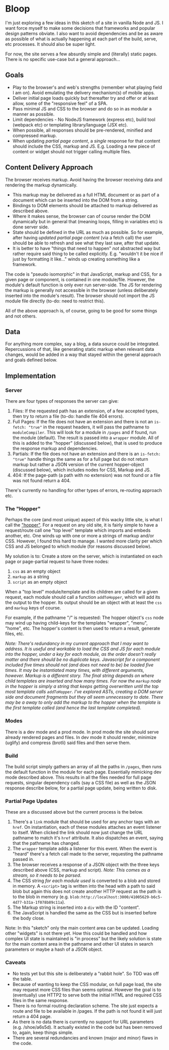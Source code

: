 # Bloop

I'm just exploring a few ideas in this sketch of a site in vanilla Node and JS. I want force myself to make some decisions that frameworks and popular design patterns obviate. I also want to avoid dependencies and be as aware as possible of what is actually happening at each part of the build, serve, etc processes. It should also be super light.

For now, the site serves a few absurdly simple and (literally) static pages. There is no specific use-case but a general approach...

## Goals
* Play to the browser's and web's strengths (remember what playing field I am on). Avoid emulating the delivery mechanism(s) of mobile apps.
* Deliver initial page loads quickly but thereafter try and offer or at least allow, some of the "responsive feel" of a SPA. 
* Pass minimal JS and CSS to the browser and do so in as modular a manner as possible.
* Limit dependencies - No NodeJS framework (express etc), build tool (webpack etc) or templating library/language (JSX etc).
* When possible, all responses should be pre-rendered, minified and compressed markup.
* When updating _partial page content_, a _single_ response for that content should include the CSS, markup and JS. E.g. Loading a new piece of content or widget should not trigger calling multiple files.


## Content Delivery Approach

The browser receives markup. Avoid having the browser receiving data and rendering the markup dynamically.
* This markup may be delivered as a full HTML document or as part of a document which can be inserted into the DOM from a string. 
* Bindings to DOM elements should be attached to markup delivered as described above.
* Where it makes sense, the browser can of course render the DOM dynamically but in general that (meaning loops, filling in variables etc) is done server side.
* State should be defined in the URL as much as possible. So for example, after having _updated partial page content_ (via a fetch call) the user should be able to refresh and see what they last saw, after that update.
* It is better to have "things that need to happen" _not_ abstracted way but rather require said thing to be called explicitly. E.g.  "wouldn't it be nice if just by formatting it like..." winds up creating something like a framework.

The code is "pseudo isomorphic" in that JavaScript, markup and CSS, for a given page or component, is contained in one module/file. However, the module's default function is only ever run server-side. The JS for rendering the markup is generally not accessible in the browser (unless deliberately inserted into the module's result). The browser should not import the JS module file directly (to-do: need to restrict this). 

All of the above approach is, of course, going to be good for some things and not others.


## Data

For anything more complex, say a blog, a data source could be integrated. Repercussions of that, like generating static markup when relevant data changes, would be added in a way that stayed within the general approach and goals defined below.


## Implementation

### Server

There are four types of responses the server can give:
1. Files: If the requested path has an extension, of a few accepted types, then try to return a file (to-do: handle file 404 errors).
2. Full Pages: If the file does not have an extension and there is not an `is-fetch: "true"` in the request headers, it will pass the pathname to `moduleCompiler`. This will look for a module in `/pages` and if found, run the module (default). The result is passed into a `wrapper` module. All of this is added to the "hopper" (discussed below), that is used to produce the response markup and dependencies.
3. Partials: If the file does not have an extension and there is an `is-fetch: "true"` handle things the same as for a full page but do not return markup but rather a JSON version of the current hopper-object (discussed below), which includes nodes for CSS, Markup and JS.
4. 404: If the page-path (a path with no extension) was not found or a file was not found return a 404.

There's currently no handling for other types of errors, re-routing approach etc.


### The "Hopper"

Perhaps the core (and most unique) aspect of this wacky little site, is what I call the ["hopper"](https://en.wikipedia.org/wiki/Hopper_(particulate_collection_container)). For a request on any old site, it is fairly simple to have a request/route call one "top level" template which imports and embeds another, etc. One winds up with one or more a strings of markup and/or CSS. However, I found this hard to manage. I wanted more clarity per which CSS and JS belonged to which module (for reasons discussed below).

My solution is to:
Create a store on the server, which is instantiated on each page or page-partial request to have three nodes:
1. `css` as an empty object 
2. `markup` as a string
3. `script` as an empty object

When a "top level" module/template and its children are called for a given request, each module should call a function `addToHopper`, which will add its the output to the hopper. Its output should be an object with at least the `css` and `markup` keys of course.

For example, if the pathname "/" is requested: The hopper object's `css` node may wind up having child-keys for the templates "wrapper", "menu", "home", etc. The hopper's content is then used to return a result, generate files, etc.

_Note: There's redundancy in my current approach that I may want to address. It is useful and workable to load the CSS and JS for each module into the hopper, under a key for each module, as the order doesn't really matter and there should be no duplicate keys. Javascript for a component included five times should not (and does not need to be) be loaded five times. It may be instantiated many times, with different arguments, however. Markup is a different story. The final string depends on where child templates are inserted and how many times. For now the `markup` node in the hopper is simply a string that keeps getting overwritten until the top most template calls `addToHopper`. I've explored ASTs, creating a DOM server side and document fragments but they all seem unnecessary to date. There may be a away to only add the markup to the hopper when the template is the first template called (and hence the last template completed)._


### Modes

There is a dev mode and a prod mode. In prod mode the site should serve already rendered pages and files. In dev mode it should render, minimize (uglify) and compress (brotli) said files and then serve them.


### Build

The build script simply gathers an array of all the paths in `/pages`, then runs the default function in the module for each page. Essentially mimicking dev mode described above. This results in all the files needed for full page requests, singular dependency calls (say a CSS file) as well as the JSON response describe below, for a partial page update, being written to disk.


### Partial Page Updates

These are a discussed above but the current process is the below. 

1. There's a `link` module that should be used for any anchor tags with an `href`. On instantiation, each of these modules attaches an event listener to itself. When clicked the link should now just change the URL pathname to match it's `href` attribute. It also dispatches an event, saying that the pathname has changed. 
2. The `wrapper` template adds a listener for this event. When the event is "heard" there's a fetch call made to the server, requesting the pathname passed in.  
3. The browser receives a response of a JSON object with the three keys described above (CSS, markup and script). _Note: This comes as a stream, so it needs to be parsed_. 
4. The CSS string _for each module used_ is converted to a blob and stored in memory. A `<script>` tag is written into the head with a path to said blob but again this does not create another HTTP request as the path is to the blob in  memory (e.g. `blob:http://localhost:3000/41005629-b6c5-4d77-b31a-1f078b89c11a`).
5. The Markup string is inserted into a `div` with the ID "content".
6. The JavaScript is handled the same as the CSS but is inserted before the body close.

Note: In this "sketch" only the main content area can be updated. Loading other "widgets" is not there yet. How this could be handled and how complex UI state is maintained is "in process" but the likely solution is state for the main content area in the pathname and other UI states in search parameters or maybe a hash of a JSON object.


### Caveats

* No tests yet but this site is deliberately a "rabbit  hole". So TDD was off the table.
* Because of wanting to keep the CSS modular, on full page load, the site may request more CSS files than seems optimal. However the goal is to (eventually) use HTTP2 to serve both the initial HTML and required CSS files in the same response. 
* There is no formal routing declaration scheme. The site just expects a route and file to be available in /pages. If the path is not found it will just return a 404 page.
* As there is no data there is currently no support for URL parameters (e.g. /shoe/a6s5d). It actually existed in the code but has been removed to, again, keep things simple. 
* There are several redundancies and known (major and minor) flaws in the code. 
